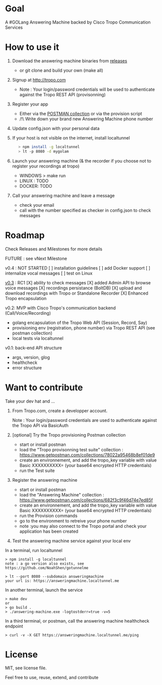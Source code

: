 # Goal

A #GOLang Answering Machine backed by Cisco Tropo Communication Services 


# How to use it

1. Download the answering machine binaries from [releases](https://github.com/ObjectIsAdvantag/answering-machine/releases)
   - or git clone and build your own (make all)

2. Signup at http://tropo.com
   - Note : Your login/password credentials will be used to authenticate against the Tropo REST API (provisonning) 

3. Register your app
   - Either via the [POSTMAN collection](https://www.getpostman.com/collections/682f3c9f46d74e7ed85f) or via the provision script
   - /!\ Write down your brand new Answering Machine phone number

4. Update config.json with your personal data


5. If your host is not visible on the internet, install localtunnel

``` bash
      > npm install -g localtunnel
      > lt -p 8080 -d mygolam
```

6. Launch your answering machine (& the recorder if you choose not to register your recordings at tropo)
   - WINDOWS > make run
   - LINUX : TODO
   - DOCKER: TODO


7. Call your answering machine and leave a message
   - check your email
   - call with the number specified as checker in config.json to check messages

   

# Roadmap

Check Releases and Milestones for more details

FUTURE : see vNext Milestone

v0.4 : NOT STARTED
   [ ] installation guidelines
   [ ] add Docker support
   [ ] internalize vocal messages
   [ ] test on Linux

[v0.3](https://github.com/ObjectIsAdvantag/answering-machine/milestones/v0.3) : RC1
   [X] ability to check messages
   [X] added Admin API to browse voice messages
   [X] recordings persistance (BoltDB)
   [X] upload and download recordings with Tropo or Standalone Recorder
   [X] Enhanced Tropo encapsulation

v0.2: MVP with Cisco Tropo's communication backend (Call/Voice/Recording)
   - golang encapsulation of the Tropo Web API (Session, Record, Say)  
   - provisioning env (registration, phone number) via Tropo REST API (see postman collection)
   - local tests via localtunnel 
   
v0.1: back-end API structure
   - args, version, glog
   - healthcheck
   - error structure
      

# Want to contribute 

Take your dev hat and ...

1. From Tropo.com, create a developper account.

   Note : Your login/password credentials are used to authenticate against the Tropo API via BasicAuth
   
2. [optional] Try the Tropo provisioning Postman collection

   - start or install postman
   - load the "Tropo provisonning test suite" collection : https://www.getpostman.com/collections/78022a95468b8ef01de9
   - create an environnement, and add the tropo_key variable with value Basic XXXXXXXXXX= (your base64 encrypted HTTP credentials)
   - run the Test suite
   
3. Register the answering machine

   - start or install postman
   - load the "Answering Machine" collection : https://www.getpostman.com/collections/682f3c9f46d74e7ed85f
   - create an environnement, and add the tropo_key variable with value Basic XXXXXXXXXX= (your base64 encrypted HTTP credentials)
   - run the Provision commands
   - go to the environment to retreive your phone number
   - note :you may also connect to the Tropo portal and check your application has been created

4. Test the answering machine service against your local env 

In a terminal, run localtunnel

```
> npm install -g localtunnel
note : a go version also exists, see https://github.com/NoahShen/gotunnelme

> lt --port 8080 --subdomain answeringmachine
your url is: https://answeringmachine.localtunnel.me
```

In another terminal, launch the service 
```
> make dev 
or
> go build .
> ./answering-machine.exe -logtostderr=true -v=5
```

In a third terminal, or postman, call the answering machine healthcheck endpoint
```
> curl -v -X GET https://answeringmachine.localtunnel.me/ping
```


# License

MIT, see license file.

Feel free to use, reuse, extend, and contribute



